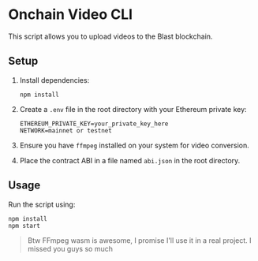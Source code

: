 # Onchain Video CLI

This script allows you to upload videos to the Blast blockchain.

## Setup

1. Install dependencies:
   ```
   npm install
   ```

2. Create a `.env` file in the root directory with your Ethereum private key:
   ```
   ETHEREUM_PRIVATE_KEY=your_private_key_here
   NETWORK=mainnet or testnet
   ```

3. Ensure you have `ffmpeg` installed on your system for video conversion.

4. Place the contract ABI in a file named `abi.json` in the root directory.

## Usage

Run the script using:

```
npm install
npm start
```

> Btw FFmpeg wasm is awesome, I promise I'll use it in a real project. I missed you guys so much

